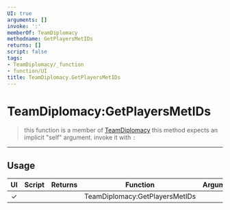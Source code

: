 ```yaml
---
UI: true
arguments: []
invoke: ':'
memberOf: TeamDiplomacy
methodname: GetPlayersMetIDs
returns: []
script: false
tags:
- TeamDiplomacy/_function
- function/UI
title: TeamDiplomacy.GetPlayersMetIDs
---
```

# TeamDiplomacy:GetPlayersMetIDs
> this function is a member of [TeamDiplomacy](civ-6/lua/TeamDiplomacy.md)
> this method expects an implicit "self" argument. invoke it with `:`
-----
## Usage
|  UI | Script | Returns | Function | Arguments |
|:---:|:------:|-------:|:--------:|:---------|
|✓| ||TeamDiplomacy:GetPlayersMetIDs||
